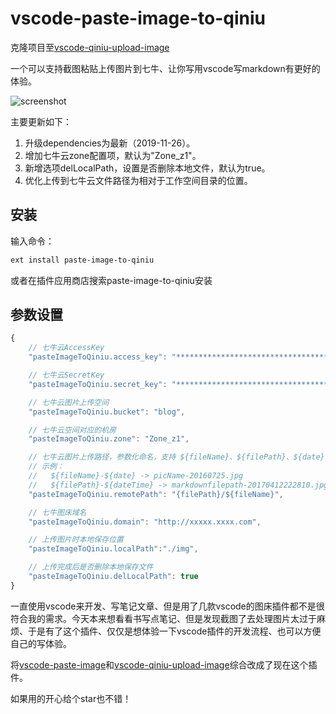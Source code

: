 # vscode-paste-image-to-qiniu

克隆项目至[vscode-qiniu-upload-image](https://github.com/favers/vscode-qiniu-upload-image)

一个可以支持截图粘贴上传图片到七牛、让你写用vscode写markdown有更好的体验。

![screenshot](./screenshot/screenshot.gif)

主要更新如下：
1. 升级dependencies为最新（2019-11-26）。
2. 增加七牛云zone配置项，默认为"Zone_z1"。
3. 新增选项delLocalPath，设置是否删除本地文件，默认为true。
4. 优化上传到七牛云文件路径为相对于工作空间目录的位置。

## 安装
输入命令：
```bash
ext install paste-image-to-qiniu
```
或者在插件应用商店搜索paste-image-to-qiniu安装

## 参数设置
```js
{
    // 七牛云AccessKey
    "pasteImageToQiniu.access_key": "*****************************************",

    // 七牛云SecretKey
    "pasteImageToQiniu.secret_key": "*****************************************",

    // 七牛云图片上传空间
    "pasteImageToQiniu.bucket": "blog",

    // 七牛云空间对应的机房
    "pasteImageToQiniu.zone": "Zone_z1",

    // 七牛云图片上传路径，参数化命名，支持 ${fileName}、${filePath}、${date}、${dateTime}、${year}、${month}、${day}
    // 示例：
    //   ${fileName}-${date} -> picName-20160725.jpg
    //   ${filePath}-${dateTime} -> markdownfilepath-20170412222810.jpg
    "pasteImageToQiniu.remotePath": "{filePath}/${fileName}",

    // 七牛图床域名
    "pasteImageToQiniu.domain": "http://xxxxx.xxxx.com",

    // 上传图片时本地保存位置
    "pasteImageToQiniu.localPath":"./img",

    // 上传完成后是否删除本地保存文件
    "pasteImageToQiniu.delLocalPath": true
}
```

一直使用vscode来开发、写笔记文章、但是用了几款vscode的图床插件都不是很符合我的需求。今天本来想看看书写点笔记、但是发现截图了去处理图片太过于麻烦、于是有了这个插件、仅仅是想体验一下vscode插件的开发流程、也可以方便自己的写体验。

将[vscode-paste-image](https://github.com/mushanshitiancai/vscode-paste-image)和[vscode-qiniu-upload-image](https://github.com/yscoder/vscode-qiniu-upload-image)综合改成了现在这个插件。

如果用的开心给个star也不错！